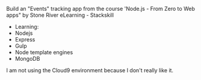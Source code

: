 Build an "Events" tracking app from the course 'Node.js - From Zero to Web apps" by Stone River eLearning - Stackskill

* Learning:
* Nodejs
* Express
* Gulp
* Node template engines
* MongoDB

I am not using the Cloud9 environment because I don't really like it.
